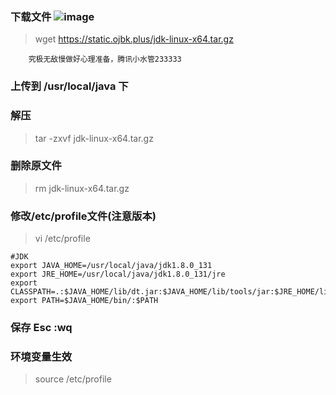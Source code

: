### 下载文件 ![image](https://github.com/xx13295/wxm/blob/master/images/o.png?raw=true)

>wget https://static.ojbk.plus/jdk-linux-x64.tar.gz
		
		
		究极无敌慢做好心理准备，腾讯小水管233333 
		
### 上传到 /usr/local/java 下

### 解压

>tar -zxvf jdk-linux-x64.tar.gz

### 删除原文件

>rm jdk-linux-x64.tar.gz

### 修改/etc/profile文件(注意版本)

>vi /etc/profile
	
	#JDK
	export JAVA_HOME=/usr/local/java/jdk1.8.0_131
	export JRE_HOME=/usr/local/java/jdk1.8.0_131/jre
	export CLASSPATH=.:$JAVA_HOME/lib/dt.jar:$JAVA_HOME/lib/tools/jar:$JRE_HOME/lib:$CLASSPATH
	export PATH=$JAVA_HOME/bin/:$PATH

### 保存 Esc :wq

### 环境变量生效

>source /etc/profile
